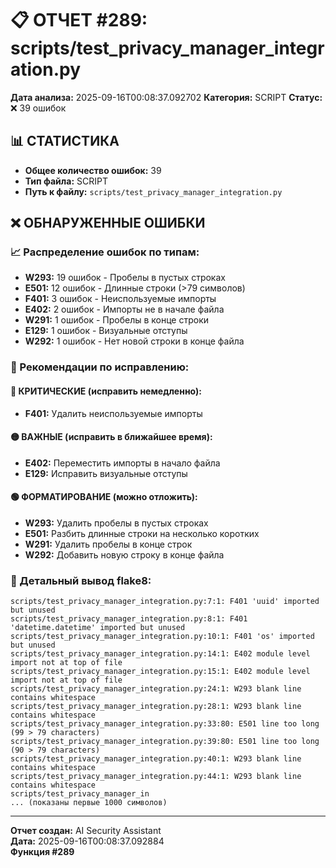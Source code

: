 # 📋 ОТЧЕТ #289: scripts/test_privacy_manager_integration.py

**Дата анализа:** 2025-09-16T00:08:37.092702
**Категория:** SCRIPT
**Статус:** ❌ 39 ошибок

## 📊 СТАТИСТИКА

- **Общее количество ошибок:** 39
- **Тип файла:** SCRIPT
- **Путь к файлу:** `scripts/test_privacy_manager_integration.py`

## ❌ ОБНАРУЖЕННЫЕ ОШИБКИ

### 📈 Распределение ошибок по типам:

- **W293:** 19 ошибок - Пробелы в пустых строках
- **E501:** 12 ошибок - Длинные строки (>79 символов)
- **F401:** 3 ошибок - Неиспользуемые импорты
- **E402:** 2 ошибок - Импорты не в начале файла
- **W291:** 1 ошибок - Пробелы в конце строки
- **E129:** 1 ошибок - Визуальные отступы
- **W292:** 1 ошибок - Нет новой строки в конце файла

### 🎯 Рекомендации по исправлению:

#### 🔴 КРИТИЧЕСКИЕ (исправить немедленно):
- **F401:** Удалить неиспользуемые импорты

#### 🟡 ВАЖНЫЕ (исправить в ближайшее время):
- **E402:** Переместить импорты в начало файла
- **E129:** Исправить визуальные отступы

#### 🟢 ФОРМАТИРОВАНИЕ (можно отложить):
- **W293:** Удалить пробелы в пустых строках
- **E501:** Разбить длинные строки на несколько коротких
- **W291:** Удалить пробелы в конце строк
- **W292:** Добавить новую строку в конце файла

### 📝 Детальный вывод flake8:

```
scripts/test_privacy_manager_integration.py:7:1: F401 'uuid' imported but unused
scripts/test_privacy_manager_integration.py:8:1: F401 'datetime.datetime' imported but unused
scripts/test_privacy_manager_integration.py:10:1: F401 'os' imported but unused
scripts/test_privacy_manager_integration.py:14:1: E402 module level import not at top of file
scripts/test_privacy_manager_integration.py:15:1: E402 module level import not at top of file
scripts/test_privacy_manager_integration.py:24:1: W293 blank line contains whitespace
scripts/test_privacy_manager_integration.py:28:1: W293 blank line contains whitespace
scripts/test_privacy_manager_integration.py:33:80: E501 line too long (99 > 79 characters)
scripts/test_privacy_manager_integration.py:39:80: E501 line too long (90 > 79 characters)
scripts/test_privacy_manager_integration.py:40:1: W293 blank line contains whitespace
scripts/test_privacy_manager_integration.py:44:1: W293 blank line contains whitespace
scripts/test_privacy_manager_in
... (показаны первые 1000 символов)
```

---
**Отчет создан:** AI Security Assistant  
**Дата:** 2025-09-16T00:08:37.092884  
**Функция #289**
